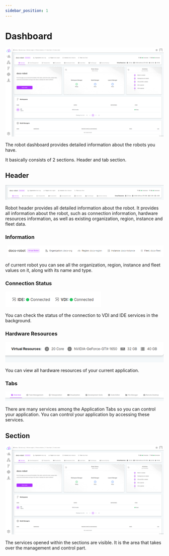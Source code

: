 ```yaml
---
sidebar_position: 1
---
```


# Dashboard

![The robot dashboard provides detailed information about the robots you have.](./img/robot-overview.png)

The robot dashboard provides detailed information about the robots you have.

It basically consists of 2 sections. Header and tab section.

## Header

![Header](./img/robot-header.png)

Robot header provides all detailed information about the robot. It provides all information about the robot, such as connection information, hardware resources information, as well as existing organization, region, instance and fleet data.

### Information

![Information](./img/robot-header-info.png)

of current robot you can see all the organization, region, instance and fleet values ​​on it, along with its name and type.

### Connection Status

![Connection Status](./img/robot-header-status.png)

You can check the status of the connection to VDI and IDE services in the background.

### Hardware Resources

![Hardware Resources](./img/robot-header-resources.png)

You can view all hardware resources of your current application.

### Tabs

![Tabs](./img/robot-header-tabs.png)

There are many services among the Application Tabs so you can control your application. You can control your application by accessing these services.

## Section

![Section](./img/robot-overview.png)

The services opened within the sections are visible. It is the area that takes over the management and control part.
